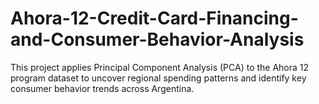 # Ahora-12-Credit-Card-Financing-and-Consumer-Behavior-Analysis
This project applies Principal Component Analysis (PCA) to the Ahora 12 program dataset to uncover regional spending patterns and identify key consumer behavior trends across Argentina.
